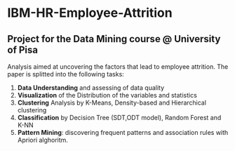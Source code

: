 # IBM-HR-Employee-Attrition
## Project for the Data Mining course @ University of Pisa
Analysis aimed at uncovering the factors that lead to employee attrition. 
The paper is splitted into the following tasks:
1. <b>Data Understanding</b> and assessing of data quality
2. <b>Visualization</b> of the Distribution of the variables and statistics
3. <b>Clustering</b> Analysis by K-Means, Density-based and Hierarchical clustering
4. <b>Classification</b> by Decision Tree (SDT,ODT model), Random Forest and K-NN
5. <b>Pattern Mining</b>: discovering frequent patterns and association rules with Apriori alghoritm.
